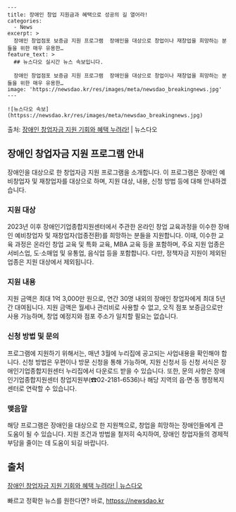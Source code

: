     ---
    title: 장애인 창업 지원금과 혜택으로 성공의 길 열어라!
    categories:
      - News
    excerpt: >
      장애인 창업점포 보증금 지원 프로그램  장애인을 대상으로 창업이나 재창업을 희망하는 분들을 위한 매우 유용한…
    feature_text: >
      ## 뉴스다오 실시간 뉴스 속보입니다.
    
      장애인 창업점포 보증금 지원 프로그램  장애인을 대상으로 창업이나 재창업을 희망하는 분들을 위한 매우 유용한…
    image: 'https://newsdao.kr/res/images/meta/newsdao_breakingnews.jpg'
    ---
    
    ![뉴스다오 속보](httpss://newsdao.kr/res/images/meta/newsdao_breakingnews.jpg)

<p>출처: <a href="httpss://newsdao.kr/4623" rel="dofollow">장애인 창업자금 지원 기회와 혜택 누려라!</a> | 뉴스다오</p>

<h2 data-ke-size="size26">장애인 창업자금 지원 프로그램 안내</h2>
<p data-ke-size="size16">장애인을 대상으로 한 창업자금 지원 프로그램을 소개합니다. 이 프로그램은 장애인 예비창업자 및 재창업자를 대상으로 하며, 지원 대상, 내용, 신청 방법 등에 대해 안내하겠습니다.</p>

<h3>지원 대상</h3>
<p data-ke-size="size16">2023년 이후 장애인기업종합지원센터에서 주관한 온라인 창업 교육과정을 이수한 장애인 예비창업자 및 재창업자(업종전환)를 희망하는 분들을 지원합니다. 이때, 이수한 교육 과정은 온라인 창업 교육 및 특화 교육, MBA 교육 등을 포함하며, 주요 지원 업종은 서비스업, 도·소매업 및 유통업, 음식업 등을 포함합니다. 다만, 정책자금 지원이 제외된 업종은 지원 대상에서 제외됩니다.</p>

<h3>지원 내용</h3>
<p data-ke-size="size16">지원 금액은 최대 1억 3,000만 원으로, 연간 30명 내외의 장애인 창업자에게 최대 5년간 대여됩니다. 지원 금액은 월세나 관리비로 사용할 수 없고, 오직 점포 보증금으로만 사용 가능하며, 창업 예정지와 점포 주소가 일치할 필요는 없습니다.</p>

<h3>신청 방법 및 문의</h3>
<p data-ke-size="size16">프로그램에 지원하기 위해서는, 매년 3월에 누리집에 공고되는 사업내용을 확인해야 합니다. 신청 방법은 우편이나 방문 신청을 통해 가능하며, 지원 신청서 등 신청 서식은 장애인기업종합지원센터 누리집에서 다운로드 받을 수 있습니다. 또한, 문의 사항은 장애인기업종합지원센터 창업지원부(☎02-2181-6536)나 해당 지역의 읍·면·동 행정복지센터로 연락할 수 있습니다.</p>

<h3>맺음말</h3>
<p data-ke-size="size16">해당 프로그램은 장애인을 대상으로 한 지원책으로, 창업을 희망하는 장애인들에게 큰 도움이 될 수 있습니다. 지원 조건과 방법을 철저히 숙지하여, 장애인 창업자들의 경제적 부담을 줄이는 데 도움이 되길 바랍니다. </p>
<h2 data-ke-size="size26">출처</h2>
<p data-ke-size="size16"><a href="httpss://newsdao.kr/4623">장애인 창업자금 지원 기회와 혜택 누려라! | 뉴스다오</a></p> 

빠르고 정확한 뉴스를 원한다면? 바로, <a href="httpss://newsdao.kr" rel="dofollow">httpss://newsdao.kr</a>


    